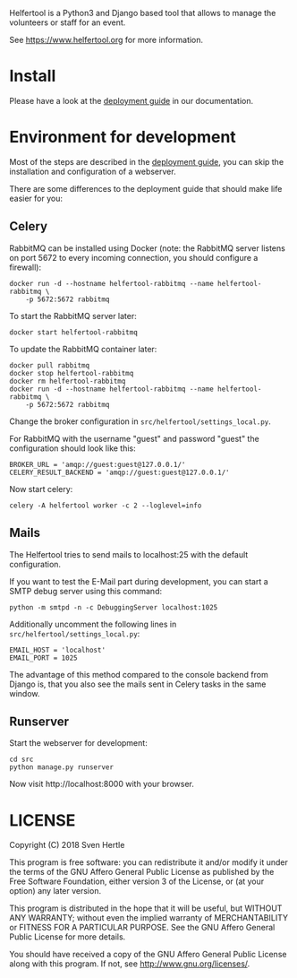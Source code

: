 Helfertool is a Python3 and Django based tool that allows to manage the
volunteers or staff for an event.

See <https://www.helfertool.org> for more information.

# Install

Please have a look at the
[deployment guide](https://docs.helfertool.org/deploy/index.html)
in our documentation.

# Environment for development

Most of the steps are described in the
[deployment guide](https://docs.helfertool.org/deploy/index.html),
you can skip the installation and configuration of a webserver.

There are some differences to the deployment guide that should make life
easier for you:

## Celery

RabbitMQ can be installed using Docker (note: the RabbitMQ server listens
on port 5672 to every incoming connection, you should configure a firewall):

    docker run -d --hostname helfertool-rabbitmq --name helfertool-rabbitmq \
        -p 5672:5672 rabbitmq

To start the RabbitMQ server later:

    docker start helfertool-rabbitmq

To update the RabbitMQ container later:

    docker pull rabbitmq
    docker stop helfertool-rabbitmq
    docker rm helfertool-rabbitmq
    docker run -d --hostname helfertool-rabbitmq --name helfertool-rabbitmq \
        -p 5672:5672 rabbitmq

Change the broker configuration in `src/helfertool/settings_local.py`.

For RabbitMQ with the username "guest" and password "guest" the configuration
should look like this:

    BROKER_URL = 'amqp://guest:guest@127.0.0.1/'
    CELERY_RESULT_BACKEND = 'amqp://guest:guest@127.0.0.1/'

Now start celery:

    celery -A helfertool worker -c 2 --loglevel=info

## Mails

The Helfertool tries to send mails to localhost:25 with the default
configuration.

If you want to test the E-Mail part during development, you can start a
SMTP debug server using this command:

    python -m smtpd -n -c DebuggingServer localhost:1025

Additionally uncomment the following lines in `src/helfertool/settings_local.py`:

    EMAIL_HOST = 'localhost'
    EMAIL_PORT = 1025

The advantage of this method compared to the console backend from Django is,
that you also see the mails sent in Celery tasks in the same window.

## Runserver

Start the webserver for development:

    cd src
    python manage.py runserver

Now visit http://localhost:8000 with your browser.

# LICENSE

Copyright (C) 2018  Sven Hertle

This program is free software: you can redistribute it and/or modify
it under the terms of the GNU Affero General Public License as
published by the Free Software Foundation, either version 3 of the
License, or (at your option) any later version.

This program is distributed in the hope that it will be useful,
but WITHOUT ANY WARRANTY; without even the implied warranty of
MERCHANTABILITY or FITNESS FOR A PARTICULAR PURPOSE.  See the
GNU Affero General Public License for more details.

You should have received a copy of the GNU Affero General Public License
along with this program.  If not, see <http://www.gnu.org/licenses/>.
